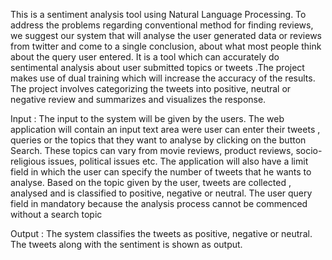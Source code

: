 This is a sentiment analysis tool using Natural Language Processing. To address the problems regarding conventional method for finding reviews, we suggest our system that will analyse the user generated data or reviews from twitter and come to a single conclusion, about what most people think about the query user entered. It is a tool which can accurately do sentimental analysis about user submitted topics or tweets .The project makes use of dual training which will increase the accuracy of the results. The project involves categorizing the tweets into positive, neutral or negative review and summarizes and visualizes the response.


Input : The input to the system will be given by the users. The web application will contain an input text area were user can enter their tweets , queries or the topics that they want to analyse by clicking on the button Search. These topics can vary from movie reviews, product reviews, socio-religious issues, political issues etc. The application will also have a limit field in which the user can specify the number of tweets that he wants to analyse. Based on the topic given by the user, tweets are collected , analysed and is classified to positive, negative or neutral. The user query field in mandatory because the analysis process cannot be commenced without a search topic


Output : The system classifies the tweets as positive, negative or neutral. The tweets along with the sentiment is shown as output.
